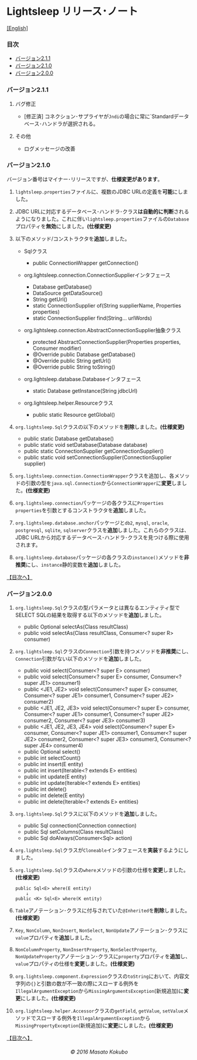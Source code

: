 Lightsleep リリース･ノート
===========

[[English]](ReleaseNotes.md)

<div id="TOC"></div>

### 目次

- [バージョン2.1.1](#ReleaseNotes2.1.1)
- [バージョン2.1.0](#ReleaseNotes2.1.0)
- [バージョン2.0.0](#ReleaseNotes2.0.0)

<div id="ReleaseNotes2.1.1"></div>

### バージョン2.1.1

1. バグ修正
    - [修正済] コネクション･サプライヤが`Jndi`の場合に常に`Standardデータベース･ハンドラが選択される。

1. その他
    - ログメッセージの改善

<div id="ReleaseNotes2.1.0"></div>

### バージョン2.1.0

バージョン番号はマイナー･リリースですが、**仕様変更があります**。

1. `lightsleep.properties`ファイルに、複数のJDBC URLの定義を**可能**にしました。

1. JDBC URLに対応するデータベース･ハンドラ･クラス**は自動的に判断**されるようになりました。これに伴い`lightsleep.properties`ファイルの`Database`プロパティを**無効**にしました。**(仕様変更)**

1. 以下のメソッド/コンストラクタを**追加**しました。
    - Sqlクラス
        - public ConnectionWrapper getConnection()

    - org.lightsleep.connection.ConnectionSupplierインタフェース
        - Database getDatabase()
        - DataSource getDataSource()
        - String getUrl()
        - static ConnectionSupplier of(String supplierName, Properties properties)
        - static ConnectionSupplier find(String... urlWords)

    - org.lightsleep.connection.AbstractConnectionSupplier抽象クラス
        - protected AbstractConnectionSupplier(Properties properties, Consumer<Properties> modifier)
        - @Override public Database getDatabase()
        - @Override public String getUrl()
        - @Override public String toString()

    - org.lightsleep.database.Databaseインタフェース
        - static Database getInstance(String jdbcUrl)

    - org.lightsleep.helper.Resourceクラス
        - public static Resource getGlobal()

1. `org.lightsleep.Sql`クラスの以下のメソッドを**削除**しました。**(仕様変更)**
    - public static Database getDatabase()
    - public static void setDatabase(Database database)
    - public static ConnectionSupplier getConnectionSupplier()
    - public static void setConnectionSupplier(ConnectionSupplier supplier)

1. `org.lightsleep.connection.ConnectionWrapper`クラスを追加し、各メソッドの引数の型を`java.sql.Connection`から`ConnectionWrapper`に**変更**しました。**(仕様変更)**

1. `org.lightsleep.connection`パッケージの各クラスに`Properties properties`を引数とするコンストラクタを**追加**しました。

1. `org.lightsleep.database.anchor`パッケージと`db2`, `mysql`, `oracle`, `postgresql`, `sqlite`, `sqlserver`クラスを**追加**しました。これらのクラスは、JDBC URLから対応するデータベース･ハンドラ･クラスを見つける際に使用されます。

1. `org.lightsleep.database`パッケージの各クラスの`instance()`メソッドを**非推奨**にし、`instance`静的変数を**追加**しました。

[【目次へ】](#TOC)

<div id="ReleaseNotes2.0.0"></div>

### バージョン2.0.0

1. `org.lightsleep.Sql`クラスの型パラメータとは異なるエンティティ型でSELECT SQLの結果を取得する以下のメソッドを**追加**しました。
    - public <R> Optional<R> selectAs(Class<R> resultClass)
    - public <R> void selectAs(Class<R> resultClass, Consumer<? super R> consumer)

1. `org.lightsleep.Sql`クラスの`Connection`引数を持つメソッドを**非推奨**にし、`Connection`引数がない以下のメソッドを**追加**しました。
    - public void select(Consumer<? super E> consumer)
    - public <JE1> void select(Consumer<? super E> consumer, Consumer<? super JE1> consumer1)
    - public <JE1, JE2> void select(Consumer<? super E> consumer, Consumer<? super JE1> consumer1, Consumer<? super JE2> consumer2)
    - public <JE1, JE2, JE3> void select(Consumer<? super  E> consumer, Consumer<? super JE1> consumer1, Consumer<? super JE2> consumer2, Consumer<? super JE3> consumer3)
    - public <JE1, JE2, JE3, JE4> void select(Consumer<? super E> consumer, Consumer<? super JE1> consumer1, Consumer<? super JE2> consumer2, Consumer<? super JE3> consumer3, Consumer<? super JE4> consumer4)
    - public Optional<E> select()
    - public int selectCount()
    - public int insert(E entity)
    - public int insert(Iterable<? extends E> entities)
    - public int update(E entity)
    - public int update(Iterable<? extends E> entities)
    - public int delete()
    - public int delete(E entity)
    - public int delete(Iterable<? extends E> entities)

1. `org.lightsleep.Sql`クラスに以下のメソッドを**追加**しました。
    - public Sql<E> connection(Connection connection)
    - public <R> Sql<E> setColumns(Class<R> resultClass)
    - public Sql<E> doAlways(Consumer<Sql<E>> action)

1. `org.lightsleep.Sql`クラスが`Cloneable`インタフェースを**実装**するようにしました。

1. `org.lightsleep.Sql`クラスの`where`メソッドの引数の仕様を**変更**しました。**(仕様変更)**
    ```
    public Sql<E> where(E entity)
        ↓
    public <K> Sql<E> where(K entity)
    ```

1. `Table`アノテーション･クラスに付与されていた`@Inherited`を**削除**しました。**(仕様変更)**

1. `Key`, `NonColumn`, `NonInsert`, `NonSelect`, `NonUpdate`アノテーション･クラスに`value`プロパティを**追加**しました。

1. `NonColumnProperty`, `NonInsertProperty`, `NonSelectProperty`, `NonUpdateProperty`アノテーション･クラスに`property`プロパティを**追加**し、`value`プロパティの仕様を**変更**しました。**(仕様変更)**

1. `org.lightsleep.component.Expression`クラスの`toString`において、内容文字列の`{}`と引数の数が不一致の際にスローする例外を`IllegalArgumentException`から`MissingArgumentsException`(新規追加)に**変更**にしました。**(仕様変更)**

1. `org.lightsleep.helper.Accessor`クラスの`getField`, `getValue`, `setValue`メソッドでスローする例外を`IllegalArgumentException`から`MissingPropertyException`(新規追加)に**変更**にしました。**(仕様変更)**

[【目次へ】](#TOC)

<div style="text-align:center; margin-top:20px"><i>&copy; 2016 Masato Kokubo</i></div>
